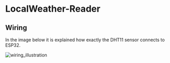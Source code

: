 # LocalWeather-Reader

## Wiring

In the image below it is explained how exactly the DHT11 sensor connects to ESP32.

![wiring_illustration](./Documentation/images/wiring_illustration.jpg)


